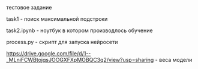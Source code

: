 тестовое задание

task1 - поиск максимальной подстроки 

task2.ipynb - ноутбук в котором производлось обучение

process.py - скрипт для запуска нейросети 

https://drive.google.com/file/d/1--_MLniFCWBtojqsJOOGXFXpMOBQC3q2/view?usp=sharing - веса модели
